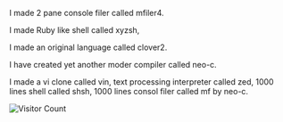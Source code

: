 I made 2 pane console filer called mfiler4.

I made Ruby like shell called xyzsh,

I made an original language called clover2. 

I have created yet another moder compiler called neo-c.

I made a vi clone called vin,  text processing interpreter called zed, 1000 lines shell called shsh, 1000 lines consol filer called mf by neo-c.

![Visitor Count](https://profile-counter.glitch.me/ab25cq/count.svg)

